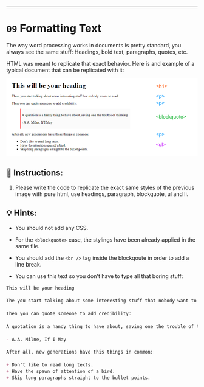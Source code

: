 ---

# `09` Formatting Text

The way word processing works in documents is pretty standard, you always see the same stuff: Headings, bold text, paragraphs, quotes, etc.

HTML was meant to replicate that exact behavior. Here is and example of a typical document that can be replicated with it:

![HTML preview](../../.learn/assets/09-formating-text.png?raw=true)

## 📝 Instructions:

1. Please write the code to replicate the exact same styles of the previous image with pure html, use headings, paragraph, blockquote, ul and li.

## 💡 Hints:

+ You should not add any CSS.

+ For the `<blockquote>` case, the stylings have been already applied in the same file.

+ You should add the `<br />` tag inside the blockqoute in order to add a line break.

+ You can use this text so you don't have to type all that boring stuff:

```md
This will be your heading

The you start talking about some interesting stuff that nobody want to read

Then you can quote someone to add credibility:

A quotation is a handy thing to have about, saving one the trouble of thinking

- A.A. Milne, If I May

After all, new generations have this things in common:

+ Don't like to read long texts.
+ Have the spawn of attention of a bird.
+ Skip long paragraphs straight to the bullet points.
```